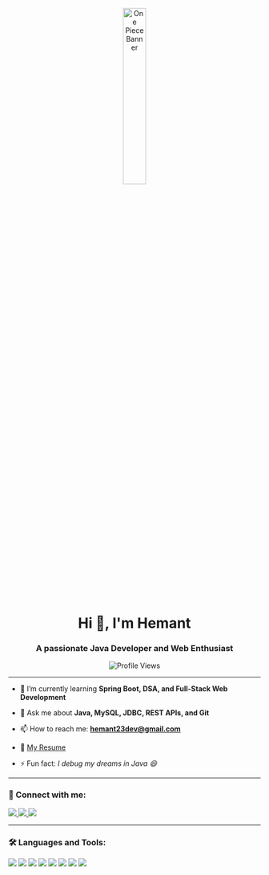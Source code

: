 <p align="center">
  <img src="https://media.giphy.com/media/v1.Y2lkPWVjZjA1ZTQ3Y3IwdTh2YmlwMm1lNGFqemJoZjQ5Z3d0dGRoZnVodXR0eTVrMHp0ayZlcD12MV9naWZzX3NlYXJjaCZjdD1n/XARctHXJvoIQP0rH3y/giphy.gif" alt="One Piece Banner" width="30%" />
</p>

<h1 align="center">Hi 👋, I'm Hemant</h1>
<h3 align="center">A passionate Java Developer and Web Enthusiast</h3>

<p align="center">
  <img src="https://komarev.com/ghpvc/?username=simply-hemant&label=Profile%20views&color=0e75b6&style=flat" alt="Profile Views" />
</p>

---

- 🌱 I’m currently learning **Spring Boot, DSA, and Full-Stack Web Development**

- 💬 Ask me about **Java, MySQL, JDBC, REST APIs, and Git**

- 📫 How to reach me: **hemant23dev@gmail.com**

- 📄 [My Resume](https://github.com/user-attachments/files/20646484/HemantResume.pdf)

- ⚡ Fun fact: *I debug my dreams in Java 😄*

---

### 🔗 Connect with me:

<p align="left">
  <a href="https://www.linkedin.com/in/hemant-singh-a2aaa7208" target="_blank">
    <img src="https://img.shields.io/badge/LinkedIn-blue?style=for-the-badge&logo=linkedin&logoColor=white" />
  </a>
  <a href="https://x.com/simply_hemant_" target="_blank">
    <img src="https://img.shields.io/badge/Twitter-1DA1F2?style=for-the-badge&logo=twitter&logoColor=white" />
  </a>
  <a href="https://www.instagram.com/_simplyhemant/" target="_blank">
    <img src="https://img.shields.io/badge/Instagram-E4405F?style=for-the-badge&logo=instagram&logoColor=white" />
  </a>
</p>

---

### 🛠️ Languages and Tools:

<p align="left">
  <img src="https://img.shields.io/badge/Java-ED8B00?style=for-the-badge&logo=java&logoColor=white"/>
  <img src="https://img.shields.io/badge/Spring%20Boot-6DB33F?style=for-the-badge&logo=spring-boot&logoColor=white"/>
  <img src="https://img.shields.io/badge/MySQL-00000F?style=for-the-badge&logo=mysql&logoColor=white"/>
  <img src="https://img.shields.io/badge/HTML5-E34F26?style=for-the-badge&logo=html5&logoColor=white"/>
  <img src="https://img.shields.io/badge/CSS3-1572B6?style=for-the-badge&logo=css3&logoColor=white"/>
  <img src="https://img.shields.io/badge/JavaScript-F7DF1E?style=for-the-badge&logo=javascript&logoColor=black"/>
  <img src="https://img.shields.io/badge/Git-F05032?style=for-the-badge&logo=git&logoColor=white"/>
  <img src="https://img.shields.io/badge/GitHub-181717?style=for-the-badge&logo=github&logoColor=white"/>
</p>
